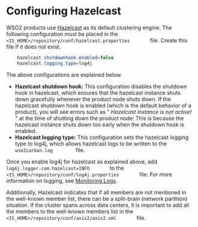 # Configuring Hazelcast

WSO2 products use
[Hazelcast](../../administer/clustering-overview)
as its default clustering engine. The following configuration must be
placed in the
`         <IS_HOME>/repository/conf/hazelcast.properties        `
file. Create this file if it does not exist.

``` java
    hazelcast.shutdownhook.enabled=false
    hazelcast.logging.type=log4j
```

The above configurations are explained below.

-   **Hazelcast shutdown hook:** This configuration disables the
    shutdown hook in hazelcast, which ensures that the hazelcast
    instance shuts down gracefully whenever the product node shuts down.
    If the hazelcast shutdown hook is enabled (which is the default
    behavior of a product), you will see errors such as "
    *Hazelcast instance is not active!* " at the time of shutting down
    the product node: This is because the hazelcast instance shuts down
    too early when the shutdown hook is enabled.
-   **Hazelcast logging type:** This configuration sets the hazelcast
    logging type to log4j, which allows hazelcast logs to be written to
    the `          wso2carbon.log         ` file.

Once you enable log4j for hazelcast as explained above, add
`         log4j.logger.com.hazelcast=INFO        ` to the
`         <IS_HOME>/repository/conf/log4j.properties        `
file. For more information on logging, see [Monitoring
Logs](../../administer/monitoring-logs).

Additionally, Hazelcast indicates that if all members are not mentioned
in the well-known member list, there can be a split-brain (network
partition) situation. If the cluster spans across data centers, it is
important to add all the members to the well-known members list in the
`         <IS_HOME>/repository/conf/axis2/axis2.xml        ` file.